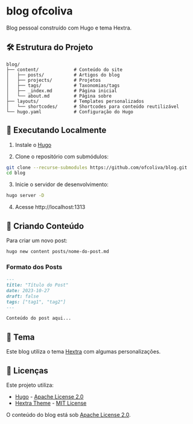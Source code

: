 # blog ofcoliva

Blog pessoal construído com Hugo e tema Hextra.

## 🛠 Estrutura do Projeto

```
blog/
├── content/             # Conteúdo do site
│   ├── posts/           # Artigos do blog
│   ├── projects/        # Projetos
│   ├── tags/            # Taxonomias/tags
│   ├── _index.md        # Página inicial
│   └── about.md         # Página sobre
├── layouts/             # Templates personalizados
│   └── shortcodes/      # Shortcodes para conteúdo reutilizável
└── hugo.yaml            # Configuração do Hugo
```

## 🚀 Executando Localmente

1. Instale o [Hugo](https://gohugo.io/installation/)

2. Clone o repositório com submódulos:
```bash
git clone --recurse-submodules https://github.com/ofcoliva/blog.git
cd blog
```

3. Inicie o servidor de desenvolvimento:
```bash
hugo server -D
```

4. Acesse http://localhost:1313

## 📝 Criando Conteúdo

Para criar um novo post:
```bash
hugo new content posts/nome-do-post.md
```

### Formato dos Posts
```markdown
---
title: "Título do Post"
date: 2023-10-27
draft: false
tags: ["tag1", "tag2"]
---

Conteúdo do post aqui...
```

## 🎨 Tema

Este blog utiliza o tema [Hextra](https://github.com/imfing/hextra) com algumas personalizações.

## 📄 Licenças

Este projeto utiliza:

- [Hugo](https://gohugo.io) - [Apache License 2.0](https://github.com/gohugoio/hugo/blob/master/LICENSE)
- [Hextra Theme](https://github.com/imfing/hextra) - [MIT License](https://github.com/imfing/hextra/blob/main/LICENSE)

O conteúdo do blog está sob [Apache License 2.0](LICENSE).